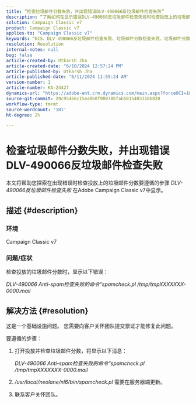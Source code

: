 ```yaml
---
title: “检查垃圾邮件分数失败，并出现错误DLV-490066反垃圾邮件检查失败”
description: “了解如何在显示错误DLV-490066反垃圾邮件检查失败时检查投放上的垃圾邮件分数。”
solution: Campaign Classic v7
product: Campaign Classic v7
applies-to: "Campaign Classic v7"
keywords: “KCS、DLV-490066反垃圾邮件检查失败、垃圾邮件分数检查失败、垃圾邮件分数”
resolution: Resolution
internal-notes: null
bug: false
article-created-by: Utkarsh Jha
article-created-date: "6/10/2024 12:57:24 PM"
article-published-by: Utkarsh Jha
article-published-date: "6/11/2024 11:55:24 AM"
version-number: 1
article-number: KA-24427
dynamics-url: "https://adobe-ent.crm.dynamics.com/main.aspx?forceUCI=1&pagetype=entityrecord&etn=knowledgearticle&id=e7a2b5fa-2827-ef11-840a-002248084fbb"
source-git-commit: 29c95466c15ea8b0f90978bfab5815403318b820
workflow-type: tm+mt
source-wordcount: '181'
ht-degree: 2%

---
```


# 检查垃圾邮件分数失败，并出现错误DLV-490066反垃圾邮件检查失败


本文将帮助您探索在出现错误时检查投放上的垃圾邮件分数要遵循的步骤 *DLV-490066反垃圾邮件检查失败* 在Adobe Campaign Classic v7中显示。

## 描述 {#description}


### 环境 

Campaign Classic v7

### 问题/症状

检查投放的垃圾邮件分数时，显示以下错误：

*DLV-490066 Anti-spam检查失败的命令“spamcheck.pl /tmp/tmpXXXXXXX-0000.mail*


## 解决方法 {#resolution}


这是一个基础设施问题。 您需要向客户关怀团队提交票证才能修复此问题。

要遵循的步骤：

1. 打开投放并检查垃圾邮件分数，将显示以下消息：

   *DLV-490066 Anti-spam检查失败的命令“spamcheck.pl /tmp/tmpXXXXXXX-0000.mail*
2. */usr/local/neolane/nl6/bin/spamcheck.pl* 需要在服务器端更新。
3. 联系客户关怀团队。

